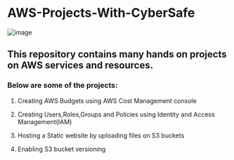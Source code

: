 # AWS-Projects-With-CyberSafe

![image](https://user-images.githubusercontent.com/112861600/191002250-a7a8d772-edc1-4209-9f66-db7aeeed9b65.png)


## This repository contains many hands on projects on AWS services and resources.

### Below are some of the projects:

1. Creating AWS Budgets using AWS Cost Management console

2. Creating Users,Roles,Groups and Policies using Identity and Access Management(IAM)

3. Hosting a Static website by uploading files on S3 buckets

4. Enabling S3 bucket versioning 






